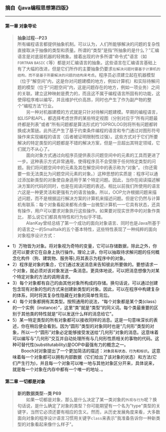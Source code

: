 ### 摘自《java编程思想第四版》
----
#### 第一章 对象导论
> **抽象过程--P23**</br>
所有编程语言都提供抽象机制。可以认为，人们所能够解决的问题的复杂性直接取决于抽像的类型和质量。所谓的“类型”是指“所抽象的是什么？”汇编语言是对底层机器的轻微象。接着出现的许多所谓“命令式"语言（如`FORTRAN` `BASIC` `C`等）都是对汇编语言的抽象。这些语言在汇编语言基础上有了大幅的改进，但是它们所作的主要抽象仍要求`在解决问题时要基于计算机的结构，而不是基于所要解决的问题的结构来考虑`。程序员必须建立起在机器模型（位于“解空间”内，这是你对问题建模的地方，例如计算机）和实际待解问题的模型（位于“问题空间”内，这是问题存在的地方，例如一项业务）之间的关联。建立这种映射是费力的，而且这不属于编程语言所固有的功能，这使得程序难以编写，并且维护代价高昂，同时也产生了作为副产物的整个“编程方法”行业。</br>
&emsp;&emsp;另一种对机器建模的方式就是只针对待解问题建模。早期的编程语言，如LISP和APL，都选择考虑世界的某些特定视图（分别对应于“所有问题最终都是列表”或者“所有问题都是算法形式的”)0PROLOG则将所有问题都转换成决策链。此外还产生了基于约束条件编程的语言和专门通过对图形符号操作来实现编程的语言（后者被证明限制性过强）。这些方式对于它们所要解决的特定类型的问题都是不错的解决方案，但是一旦超出其特定领域，它们就力不从心了。</br>
&emsp;&emsp;面向对象方式通过向程序员提供表示问题空间中的元素的工具而更进了一步。这种表示方式非常通用，使得程序员不会受限于任何特定类型的问题。我们将问题空间中的元素及其在解空间中的表示称为“对象”。（你还需要一些无法类比为问题空间元素的对象。）这种思想的实质是：程序可以通过添加新类型的对象使自身适用于某个特定问题。因此，当你在阅读描述解决方案的代码的同时，也是在阅读问题的表述。相比以前我们所使用的语言六这是一种更灵活和更强有力的语言抽象。所以，OOP允许根据问题来描述问题，而不是根据运行解决方案的计算机来描述问题。但是它仍然与计算机有联系：每个对象看起来都有点像一台微型计算机一一它具有状态，还具有操作，用户可以要求对象执行这些操作。如果要对现实世界中的对象作类比，
那么说它们都具有特性和行为似乎不错。</br>
&emsp;&emsp;AlanKay曾经总结了第一个成功的面向对象语言、同时也是Java所基于的语言之一的Smalltalk的五个基本特性，这些特性表现了一种纯粹的面向对象程序设计方式：
* 1）万物皆为对象。将对象视为奇特的变量，它可以存储数据，除此之外，你还可以要求它在自身上执行操作。理论上讲，你可以抽取待求解问题的任何概念化构件（狗、建筑物、服务等),将其表示为程序中的对象。
* 2）程序是对象的集合，它们通过发送消息来告知彼此所要做的。要想请求一个对象，就必须对该对象发送一条消息。更具体地说，可以把消息想像为对某个特定对象的方法的调用请求。
* 3）每个对象都有自己的由其他对象所构成的存储。换句话说，可以通过创建包含现有对象的包的方式来创建新类型的对象。因此，可以在程序中构建复杂的体系，同时将其复杂性隐藏在对象的简单性背后。
* 4）每个对象都拥有其类型。按照通用的说法，“每个对象都是某个类(class）的一个实例（instance）”，这里“类”就是“类型”的同义词。每个类最重要的区别于其他类的特性就是“可以发送什么样的消息给它"。
* 5）某一特定类型的所有对象都可以接收同样的消息。这是一句意味深长的表述，你在稍后便会看到。因为“圆形”类型的对象同时也是“几何形”类型的对象，所以一个“圆形”对象必定能够接受发送给“几何形”对象的消息。这意味着可以编写与“几何形"交互并自动处理所有与几何形性质相关的事物的代码。这种可替代性(substitutability)是OOP中最强有力的概念之一。</br>
&emsp;&emsp;Booch对对象提出了一个更加简洁的描述：`对象具有状态、行为和标识`。这意味着每一个对象都可以拥有内部数据（它们给出了该对象的状态）和方法(它们产生行为)，并且每一个对象可以唯一地与其他对象区分开来，具体说来，就是每一个对象在内存中都有一个唯一的地址．。

#### 第二章 一切都是对象
> **新的数据类型--类 P69**</br>
&emsp;&emsp;如果一切都是对象，那么是什么决定了某一类对象的`外观与行为`呢？换句话说，是什么确定了对象的类型？你可能期望有一个名为"type"类型的关键字，当然它必须还要有相应的含义。然而，从历史发展角度来看，大多数面向对象的程序设计语言习惯用关键字`class`来表示"我准备告诉你一种新类型的对象看起来像什么样子"。
